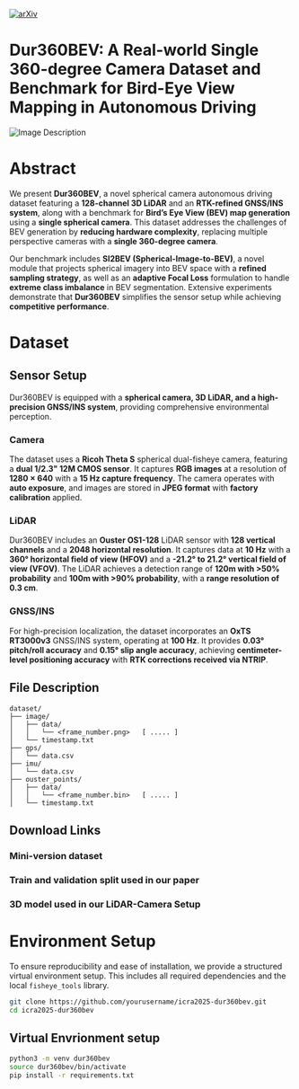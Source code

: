 [![arXiv](https://img.shields.io/badge/arXiv-2503.00675-b31b1b.svg)](https://arxiv.org/abs/2503.00675)

# Dur360BEV: A Real-world Single 360-degree Camera Dataset and Benchmark for Bird-Eye View Mapping in Autonomous Driving

![Image Description](./ICRA_2025_Head_Image.png)

# Abstract  
We present **Dur360BEV**, a novel spherical camera autonomous driving dataset featuring a **128-channel 3D LiDAR** and an **RTK-refined GNSS/INS system**, along with a benchmark for **Bird’s Eye View (BEV) map generation** using a **single spherical camera**. This dataset addresses the challenges of BEV generation by **reducing hardware complexity**, replacing multiple perspective cameras with a **single 360-degree camera**.  

Our benchmark includes **SI2BEV (Spherical-Image-to-BEV)**, a novel module that projects spherical imagery into BEV space with a **refined sampling strategy**, as well as an **adaptive Focal Loss** formulation to handle **extreme class imbalance** in BEV segmentation. Extensive experiments demonstrate that **Dur360BEV** simplifies the sensor setup while achieving **competitive performance**.

# Dataset

## Sensor Setup  

Dur360BEV is equipped with a **spherical camera, 3D LiDAR, and a high-precision GNSS/INS system**, providing comprehensive environmental perception.

### **Camera**  
The dataset uses a **Ricoh Theta S** spherical dual-fisheye camera, featuring a **dual 1/2.3" 12M CMOS sensor**. It captures **RGB images** at a resolution of **1280 × 640** with a **15 Hz capture frequency**. The camera operates with **auto exposure**, and images are stored in **JPEG format** with **factory calibration** applied.

### **LiDAR**  
Dur360BEV includes an **Ouster OS1-128** LiDAR sensor with **128 vertical channels** and a **2048 horizontal resolution**. It captures data at **10 Hz** with a **360° horizontal field of view (HFOV)** and a **-21.2° to 21.2° vertical field of view (VFOV)**. The LiDAR achieves a detection range of **120m with >50% probability** and **100m with >90% probability**, with a **range resolution of 0.3 cm**.

### **GNSS/INS**  
For high-precision localization, the dataset incorporates an **OxTS RT3000v3** GNSS/INS system, operating at **100 Hz**. It provides **0.03° pitch/roll accuracy** and **0.15° slip angle accuracy**, achieving **centimeter-level positioning accuracy** with **RTK corrections received via NTRIP**.

## File Description

```
dataset/ 
├── image/  
│   ├── data/  
│   │   └── <frame_number.png>   [ ..... ]   
│   └── timestamp.txt  
├── gps/  
│   └── data.csv  
├── imu/  
│   └── data.csv  
├── ouster_points/  
│   ├── data/  
│   │   └── <frame_number.bin>   [ ..... ]   
│   └── timestamp.txt  
```

## Download Links

### Mini-version dataset

### Train and validation split used in our paper

### 3D model used in our LiDAR-Camera Setup

# Environment Setup  

To ensure reproducibility and ease of installation, we provide a structured virtual environment setup. This includes all required dependencies and the local `fisheye_tools` library.

```bash
git clone https://github.com/yourusername/icra2025-dur360bev.git
cd icra2025-dur360bev
```

## Virtual Envrionment setup
```bash
python3 -m venv dur360bev
source dur360bev/bin/activate
pip install -r requirements.txt
```




